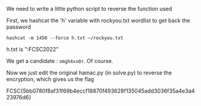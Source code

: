 We need to write a little python script to reverse the function used

First, we hashcat the 'h' variable with rockyou.txt wordlist to get back the password

`hashcat -m 1450 --force h.txt ~/rockyou.txt`

h.txt is "<value of h in output.txt>:FCSC2022"

We get a candidate : `omgh4xx0r`. Of course.

Now we just edit the original hamac.py (in solve.py) to reverse the encryption, which gives us the flag

FCSC{5bb0780f8af31f69b4eccf18870f493628f135045add3036f35a4e3a423976d6}
